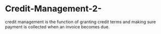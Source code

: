 # Credit-Management-2-
credit management is the function of granting credit terms and making sure payment is collected when an invoice becomes due.
